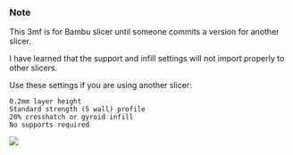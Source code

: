 ### Note  
This 3mf is for Bambu slicer until someone commits a version for another slicer.  

I have learned that the support and infill settings will not import properly to other slicers.  

Use these settings if you are using another slicer:  

    0.2mm layer height
    Standard strength (5 wall) profile
    20% crosshatch or gyroid infill
    No supports required




![](../../Images/Print/Print.png)  